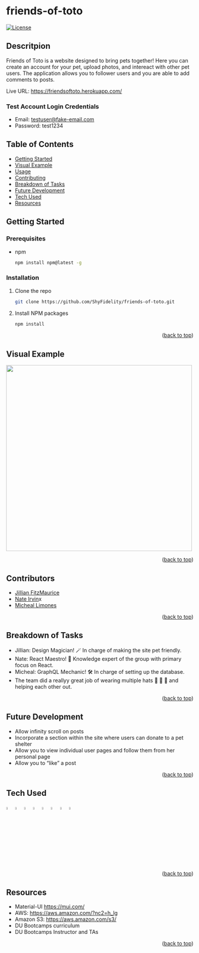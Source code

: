 # friends-of-toto

<div id="top"></div>

[![License](https://img.shields.io/badge/License-MIT-yellow.svg)](https://opensource.org/licenses/MIT)

## Descritpion

Friends of Toto is a website designed to bring pets together! Here you can create an account for your pet, upload photos, and intereact with other pet users. The application allows you to follower users and you are able to add comments to posts.

Live URL: https://friendsoftoto.herokuapp.com/

### Test Account Login Credentials

- Email: testuser@fake-email.com
- Password: test1234

## Table of Contents

- [Getting Started](#getting-started)
- [Visual Example](#visual-example)
- [Usage](#usage)
- [Contributing](#contributing)
- [Breakdown of Tasks](#breakdown)
- [Future Development](#future-development)
- [Tech Used](#tech-used)
- [Resources](#resources)

## Getting Started

### Prerequisites

- npm
  ```sh
  npm install npm@latest -g
  ```

### Installation

1. Clone the repo
   ```sh
   git clone https://github.com/ShyFidelity/friends-of-toto.git
   ```
2. Install NPM packages
   ```sh
   npm install
   ```
   <p align="right">(<a href="#top">back to top</a>)</p>

## Visual Example

<img src='https://github.com/ShyFidelity/friends-of-toto/blob/main/assets/fototo-walkthrough.gif' width="500px">

<p align="right">(<a href="#top">back to top</a>)</p>

## Contributors

- [Jillian FitzMaurice](https://github.com/ShyFidelity)
- [Nate Irvin](https://github.com/irv0735)x
- [Micheal Limones](https://github.com/ZestyLimones)

<p align="right">(<a href="#top">back to top</a>)</p>

## Breakdown of Tasks

- Jillian: Design Magician! 🪄 In charge of making the site pet friendly.
- Nate: React Maestro! 🎼 Knowledge expert of the group with primary focus on React.
- Micheal: GraphQL Mechanic! 🛠 In charge of setting up the database.
- The team did a reallyy great job of wearing multiple hats 🎩 🧢 👒 and helping each other out.

<p align="right">(<a href="#top">back to top</a>)</p>

## Future Development

- Allow infinity scroll on posts
- Incorporate a section within the site where users can donate to a pet shelter
- Allow you to view individual user pages and follow them from her personal page
- Allow you to “like” a post

<p align="right">(<a href="#top">back to top</a>)</p>

## Tech Used

<div style='margin: 1em 0;'>
<img src="https://cdn.jsdelivr.net/gh/devicons/devicon/icons/javascript/javascript-original.svg" alt="JavaScript" width="4%" />
<img src="https://cdn.jsdelivr.net/gh/devicons/devicon/icons/css3/css3-original.svg" alt="CSS" width="4%" />
<img src="https://cdn.jsdelivr.net/gh/devicons/devicon/icons/react/react-original.svg" alt="React" width="4%" "/>
<img src="https://cdn.jsdelivr.net/gh/devicons/devicon/icons/materialui/materialui-original.svg" alt="MUI" width="4%" "/>
<img src="https://cdn.jsdelivr.net/gh/devicons/devicon/icons/nodejs/nodejs-original.svg" alt="NodeJs" width="4%" />
<img src="https://cdn.jsdelivr.net/gh/devicons/devicon/icons/express/express-original-wordmark.svg" alt="express" width="4%" />
<img src="https://cdn.jsdelivr.net/gh/devicons/devicon/icons/graphql/graphql-plain.svg" alt="GraphQL" width="4%" />
<img src="https://images.squarespace-cdn.com/content/v1/52ca3b73e4b04a45ef2c5cb6/1551884861331-C9U2RHJQLOPL9F332X5O/AWS_blog_01.PNG" alt="aws" width="4%" />

</div>

<p align="right">(<a href="#top">back to top</a>)</p>

## Resources

- Material-UI https://mui.com/
- AWS: https://aws.amazon.com/?nc2=h_lg
- Amazon S3: https://aws.amazon.com/s3/
- DU Bootcamps curriculum
- DU Bootcamps Instructor and TAs

<p align="right">(<a href="#top">back to top</a>)</p>
